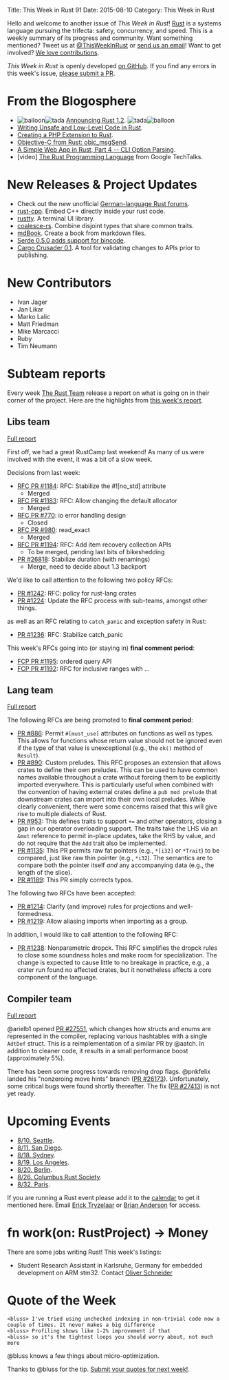 Title: This Week in Rust 91
Date: 2015-08-10
Category: This Week in Rust

Hello and welcome to another issue of *This Week in Rust*!
[Rust](http://rust-lang.org) is a systems language pursuing the trifecta:
safety, concurrency, and speed. This is a weekly summary of its progress and
community. Want something mentioned? Tweet us at [@ThisWeekInRust](https://twitter.com/ThisWeekInRust) or [send us an
email](mailto:corey@octayn.net?subject=This%20Week%20in%20Rust%20Suggestion)!
Want to get involved? [We love
contributions](https://github.com/rust-lang/rust/wiki/Note-guide-for-new-contributors).

*This Week in Rust* is openly developed [on GitHub](https://github.com/cmr/this-week-in-rust).
If you find any errors in this week's issue, [please submit a PR](https://github.com/cmr/this-week-in-rust/pulls).

# From the Blogosphere

* <img alt="balloon" class="emoji" title=":balloon:" src="https://cdn.discourse.org/business/images/emoji/emoji_one/balloon.png?v=0"><img alt="tada" class="emoji" title=":tada:" src="https://cdn.discourse.org/business/images/emoji/emoji_one/tada.png?v=0"> [Announcing Rust 1.2](http://blog.rust-lang.org/2015/08/06/Rust-1.2.html). <img alt="tada" class="emoji" title=":tada:" src="https://cdn.discourse.org/business/images/emoji/emoji_one/tada.png?v=0"><img alt="balloon" class="emoji" title=":balloon:" src="https://cdn.discourse.org/business/images/emoji/emoji_one/balloon.png?v=0">
* [Writing Unsafe and Low-Level Code in Rust](http://smallcultfollowing.com/rust-int-variations/imem-umem/guide-unsafe.html).
* [Creating a PHP Extension to Rust](http://hermanradtke.com/2015/08/03/creating-a-php-extension-to-rust.html).
* [Objective-C from Rust: objc_msgSend](http://sasheldon.com/blog/2015/08/02/objective-c-from-rust-objc_msgsend/).
* [A Simple Web App in Rust, Part 4 -- CLI Option Parsing](https://joelmccracken.github.io/entries/a-simple-web-app-in-rust-pt-4--cli-option-parsing/).
* [video] [The Rust Programming Language](https://youtu.be/d1uraoHM8Gg) from Google TechTalks.

# New Releases & Project Updates

* Check out the new unofficial [German-language Rust forums](http://forum.rustplatz.de/).
* [rust-cpp](https://github.com/mystor/rust-cpp). Embed C++ directly inside your rust code.
* [rustty](https://github.com/cpjreynolds/rustty). A terminal UI library.
* [coalesce-rs](https://github.com/arcnmx/coalesce-rs). Combine disjoint types that share common traits.
* [mdBook](https://github.com/azerupi/mdBook). Create a book from markdown files.
* [Serde 0.5.0 adds support for bincode](https://erickt.github.io/blog/2015/08/07/serde-0-dot-5-0-many-many-changes/).
* [Cargo Crusader 0.1](https://users.rust-lang.org/t/cargo-crusader-0-1-test-the-downstream-impact-of-rust-crate-changes-before-publishing/2373/5). A tool for validating changes to APIs prior to publishing.

# New Contributors

* Ivan Jager
* Jan Likar
* Marko Lalic
* Matt Friedman
* Mike Marcacci
* Ruby
* Tim Neumann

# Subteam reports

Every week [The Rust Team](http://www.rust-lang.org/team.html) release
a report on what is going on in their corner of the project. Here are
the highlights from [this week's report](https://internals.rust-lang.org/t/subteam-reports-2015-08-07/2473).

## Libs team

[Full report](https://github.com/rust-lang/subteams/blob/master/libs/reports/2015-08-07.md)

First off, we had a great RustCamp last weekend! As many of us were
involved with the event, it was a bit of a slow week.

Decisions from last week:

- [RFC PR #1184](https://github.com/rust-lang/rfcs/pull/1184):
  RFC: Stabilize the #![no_std] attribute
  - Merged
- [RFC PR #1183](https://github.com/rust-lang/rfcs/pull/1183):
  RFC: Allow changing the default allocator
  - Merged
- [RFC PR #770](https://github.com/rust-lang/rfcs/pull/770):
  io error handling design
  - Closed
- [RFC PR #980](https://github.com/rust-lang/rfcs/pull/980):
  read_exact
  - Merged
- [RFC PR #1194](https://github.com/rust-lang/rfcs/pull/1194):
  RFC: Add item recovery collection APIs
  - To be merged, pending last bits of bikeshedding
- [PR #26818](https://github.com/rust-lang/rust/pull/26818):
  Stabilize duration (with renamings)
  - Merge, need to decide about 1.3 backport

We'd like to call attention to the following two policy RFCs:

- [PR #1242](https://github.com/rust-lang/rfcs/pull/1242):
  RFC: policy for rust-lang crates
- [PR #1224](https://github.com/rust-lang/rfcs/pull/1224):
  Update the RFC process with sub-teams, amongst other things.

as well as an RFC relating to `catch_panic` and exception safety in Rust:

- [PR #1236](https://github.com/rust-lang/rfcs/pull/1236):
  RFC: Stabilize catch_panic

This week's RFCs going into (or staying in) **final comment period**:

- [FCP PR #1195](https://github.com/rust-lang/rfcs/pull/1195):
  ordered query API
- [FCP PR #1192](https://github.com/rust-lang/rfcs/pull/1192):
  RFC for inclusive ranges with ...

## Lang team

[Full report](https://github.com/rust-lang/subteams/blob/master/lang/reports/2015-08-07.md)

The following RFCs are being promoted to **final comment period**:

- [PR #886](https://github.com/rust-lang/rfcs/pull/886): Permit
  `#[must_use]` attributes on functions as well as types. This allows
  for functions whose return value should not be ignored even if the
  type of that value is unexceptional (e.g., the `ok()` method of
  `Result`).
- [PR #890](https://github.com/rust-lang/rfcs/pull/890): Custom
  preludes.  This RFC proposes an extension that allows crates to
  define their own preludes. This can be used to have common names
  available throughout a crate without forcing them to be explicitly
  imported everywhere. This is particularly useful when combined with
  the convention of having external crates define a `pub mod prelude`
  that downstream crates can import into their own local
  preludes. While clearly convenient, there were some concerns raised
  that this will give rise to multiple dialects of Rust.
- [PR #953](https://github.com/rust-lang/rfcs/pull/953): This defines
  traits to support `+=` and other operators, closing a gap in our
  operator overloading support. The traits take the LHS via an `&mut`
  reference to permit in-place updates, take the RHS by value, and do
  not require that the `Add` trait also be implemented.
- [PR #1135](https://github.com/rust-lang/rfcs/pull/1135): This PR
  permits raw fat pointers (e.g., `*[i32]` or `*Trait`) to be
  compared, just like raw thin pointer (e.g., `*i32`). The semantics
  are to compare both the pointer itself *and* any accompanying data
  (e.g., the length of the slice).
- [PR #1189](https://github.com/rust-lang/rfcs/pull/1189): This PR
  simply corrects typos. 

The following two RFCs have been accepted:

- [PR #1214](https://github.com/rust-lang/rfcs/pull/1214): Clarify
  (and improve) rules for projections and well-formedness.
- [PR #1219](https://github.com/rust-lang/rfcs/pull/1219): Allow
  aliasing imports when importing as a group.
  
In addition, I would like to call attention to the following RFC:

- [PR #1238](https://github.com/rust-lang/rfcs/pull/1238):
  Nonparametric dropck. This RFC simplifies the dropck rules to close
  some soundness holes and make room for specialization. The change is
  expected to cause little to no breakage in practice, e.g., a crater
  run found no affected crates, but it nonetheless affects a core
  component of the language.
  
## Compiler team

[Full report](https://github.com/rust-lang/subteams/blob/master/compiler/reports/2015-08-07.md)

@arielb1 opened
[PR #27551](https://github.com/rust-lang/rust/pull/27551), which
changes how structs and enums are represented in the compiler,
replacing various hashtables with a single `AdtDef` struct. This is a
reimplementation of a similar PR by @aatch. In addition to cleaner
code, it results in a small performance boost (approximately 5%).

There has been some progress towards removing drop flags. @pnkfelix
landed his "nonzeroing move hints" branch
([PR #26173](https://github.com/rust-lang/rust/pull/26173)). Unfortunately,
some critical bugs were found shortly thereafter. The fix
([PR #27413](https://github.com/rust-lang/rust/pull/27413)) is not yet
ready.

# Upcoming Events

* [8/10. Seattle](https://www.eventbrite.com/e/mozilla-rust-seattle-meetup-tickets-12222326307?aff=erelexporg).
* [8/11. San Diego](http://www.meetup.com/San-Diego-Rust/events/223766853/).
* [8/18. Sydney](http://www.meetup.com/Rust-Sydney/).
* [8/19. Los Angeles](http://www.meetup.com/Rust-Los-Angeles/events/224231575/).
* [8/20. Berlin](http://www.meetup.com/Rust-Berlin/events/224141638/).
* [8/26. Columbus Rust Society](http://www.meetup.com/columbus-rs/).
* [8/32. Paris](http://www.meetup.com/Rust-Paris).

If you are running a Rust event please add it to the [calendar] to get
it mentioned here. Email [Erick Tryzelaar][erickt] or [Brian
Anderson][brson] for access.

[calendar]: https://www.google.com/calendar/embed?src=apd9vmbc22egenmtu5l6c5jbfc%40group.calendar.google.com
[erickt]: mailto:erick.tryzelaar@gmail.com
[brson]: mailto:banderson@mozilla.com

# fn work(on: RustProject) -> Money

There are some jobs writing Rust! This week's listings:

* Student Research Assistant in Karlsruhe, Germany for embedded development on ARM stm32. Contact [Oliver Schneider][oli_obk]

[oli_obk]: mailto:oliver.schneider@kit.edu

# Quote of the Week

    <bluss> I've tried using unchecked indexing in non-trivial code now a couple of times. It never makes a big difference
    <bluss> Profiling shows like 1-2% improvement if that
    <bluss> so it's the tightest loops you should worry about, not much more

@bluss knows a few things about micro-optimization.

Thanks to @bluss for the tip. [Submit your quotes for next week!][submit].

[submit]: http://users.rust-lang.org/t/twir-quote-of-the-week/328
